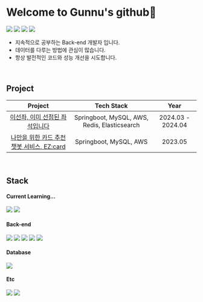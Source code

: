 # Welcome to Gunnu's github👋
<span>
    <a href="mailto:lkw3226@gmail.com" target="_blank"><img src="https://img.shields.io/badge/GMAIL-EA4335?logo=Gmail&logoColor=white"/></a>
    <a href="https://www.linkedin.com/in/gunnu-lee" target="_blank"><img src="https://img.shields.io/badge/LINKEDIN-0A66C2?logo=Linkedin&logoColor=white"/></a>
    <a href="https://guunu.tistory.com/" target="_blank"><img src="https://img.shields.io/badge/-TECHBLOG-EA4335?logo=tistory&logoColor=white&link=https://gunnu.tistory.com/"/></a>
    <a href="https://lopsided-krypton-3bc.notion.site/c2bb7a7f2a8a4d34b1241977fc173403?pvs=4" target="_blank"><img src="https://img.shields.io/badge/RESUME-f0f0f0?style=flat-square&logo=Notion&logoColor=black&link=https://lopsided-krypton-3bc.notion.site/c2bb7a7f2a8a4d34b1241977fc173403?pvs=4"/></a>
</span>

- 지속적으로 공부하는 Back-end 개발자 입니다.
- 데이터를 다루는 방법에 관심이 많습니다.
- 항상 발전적인 코드와 성능 개선을 시도합니다.

<br>

## Project
|                                              Project                                              |       Tech Stack       | Year |
| :-----------------------------------------------------------------------------------------------: | :--------------------: | :--: |
| [이선좌, 이미 선점된 좌석입니다](https://github.com/gunnu3226/Selected-Seat)    |       Springboot, MySQL, AWS, Redis, Elasticsearch          | 2024.03 - 2024.04 |
| [나만을 위한 카드 추천 챗봇 서비스, EZ:card](https://github.com/EZ-card/EZ-Card)  |       Springboot, MySQL, AWS                                 | 2023.05 |

<br>

## Stack
#### Current Learning...
<div>
    <img src="https://img.shields.io/badge/redis-%23DD0031.svg?style=for-the-badge&logo=redis&logoColor=white"/>
    <img src="https://img.shields.io/badge/kotlin-%237F52FF.svg?style=for-the-badge&logo=kotlin&logoColor=white"/>
</div>

#### Back-end
<div>
    <img src="https://img.shields.io/badge/java-%23ED8B00.svg?style=for-the-badge&logo=openjdk&logoColor=white)"/>
    <img src="https://img.shields.io/badge/spring-6DB33F?style=for-the-badge&logo=spring&logoColor=white"> 
    <img src="https://img.shields.io/badge/docker-%230db7ed.svg?style=for-the-badge&logo=docker&logoColor=white"/>
    <img src="https://img.shields.io/badge/AWS-%23FF9900.svg?style=for-the-badge&logo=amazon-aws&logoColor=white"/>
    <img src="https://img.shields.io/badge/Elasticsearch-0095D5?style=for-the-badge&logo=Elasticsearch&logoColor=white"/>
</div>
 
#### Database
<div>
    <img src="https://img.shields.io/badge/mysql-4479A1?style=for-the-badge&logo=mysql&logoColor=white"> 
</div>

#### Etc
<div>
    <img src="https://img.shields.io/badge/git-%23F05033.svg?style=for-the-badge&logo=git&logoColor=white"/>
    <img src="https://img.shields.io/badge/github-%23121011.svg?style=for-the-badge&logo=github&logoColor=white"/>
</div>

<!--
**gunnu3226/gunnu3226** is a ✨ _special_ ✨ repository because its `README.md` (this file) appears on your GitHub profile.

Here are some ideas to get you started:

- 🔭 I’m currently working on ...
- 🌱 I’m currently learning ...
- 👯 I’m looking to collaborate on ...
- 🤔 I’m looking for help with ...
- 💬 Ask me about ...
- 📫 How to reach me: ...
- 😄 Pronouns: ...
- ⚡ Fun fact: ...
-->
